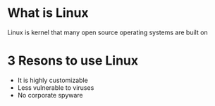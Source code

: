 # What is Linux
Linux is kernel that many open source operating systems are built on
# 3 Resons to use Linux
* It is highly customizable
* Less vulnerable to viruses
* No corporate spyware
